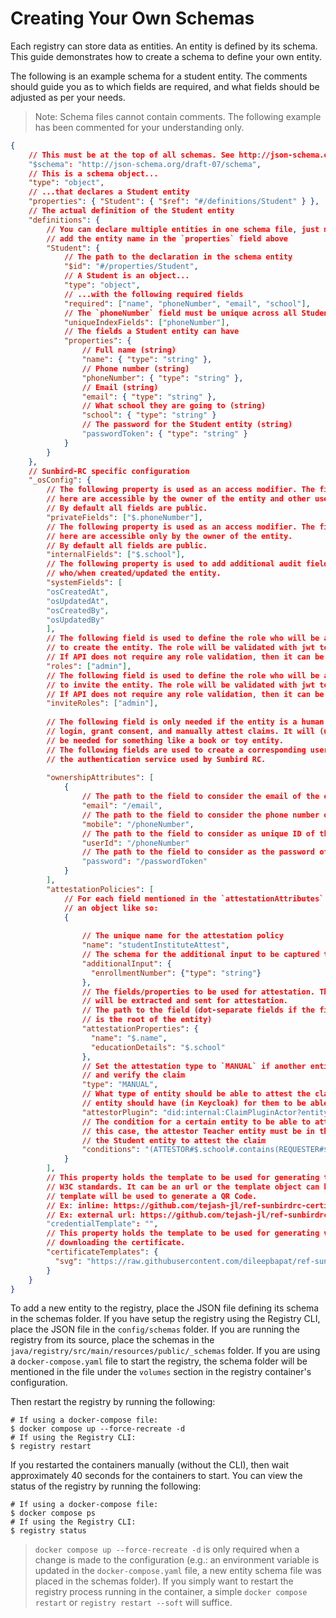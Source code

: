 # Creating Your Own Schemas

Each registry can store data as entities. An entity is defined by its schema. This guide demonstrates how to create a schema to define your own entity.

The following is an example schema for a student entity. The comments should guide you as to which fields are required, and what fields should be adjusted as per your needs.

> Note: Schema files cannot contain comments. The following example has been commented for your understanding only.

```json
{
	// This must be at the top of all schemas. See http://json-schema.org/understanding-json-schema/reference/schema.html#schema
	"$schema": "http://json-schema.org/draft-07/schema",
	// This is a schema object...
	"type": "object",
	// ...that declares a Student entity
	"properties": { "Student": { "$ref": "#/definitions/Student" } },
	// The actual definition of the Student entity
	"definitions": {
		// You can declare multiple entities in one schema file, just make sure you
		// add the entity name in the `properties` field above
		"Student": {
			// The path to the declaration in the schema entity
			"$id": "#/properties/Student",
			// A Student is an object...
			"type": "object",
			// ...with the following required fields
			"required": ["name", "phoneNumber", "email", "school"],
			// The `phoneNumber` field must be unique across all Student entities
			"uniqueIndexFields": ["phoneNumber"],
			// The fields a Student entity can have
			"properties": {
				// Full name (string)
				"name": { "type": "string" },
				// Phone number (string)
				"phoneNumber": { "type": "string" },
				// Email (string)
				"email": { "type": "string" },
				// What school they are going to (string)
				"school": { "type": "string" }
				// The password for the Student entity (string)
				"passwordToken": { "type": "string" }
			}
		}
	},
	// Sunbird-RC specific configuration
	"_osConfig": {
        // The following property is used as an access modifier. The fields mentioned 
        // here are accessible by the owner of the entity and other users via consent.  
        // By default all fields are public.
        "privateFields": ["$.phoneNumber"],
        // The following property is used as an access modifier. The fields mentioned 
        // here are accessible only by the owner of the entity.
        // By default all fields are public.
        "internalFields": ["$.school"],
        // The following property is used to add additional audit fields to entity, to know
        // who/when created/updated the entity. 
        "systemFields": [
        "osCreatedAt",
        "osUpdatedAt",
        "osCreatedBy",
        "osUpdatedBy"
        ],
        // The following field is used to define the role who will be allowed to use the POST /api/v1/<Schema> API
        // to create the entity. The role will be validated with jwt token passed with the API.
        // If API does not require any role validation, then it can be set to anonymous
        "roles": ["admin"],
        // The following field is used to define the role who will be allowed to use the POST /api/v1/<Schema>/invite API
        // to invite the entity. The role will be validated with jwt token passed with the API.
        // If API does not require any role validation, then it can be set to anonymous
        "inviteRoles": ["admin"],
      
        // The following field is only needed if the entity is a human that can
        // login, grant consent, and manually attest claims. It will (usually) not
        // be needed for something like a book or toy entity.
        // The following fields are used to create a corresponding user in Keycloak,
        // the authentication service used by Sunbird RC.
      
        "ownershipAttributes": [
            {
                // The path to the field to consider the email of the entity
                "email": "/email",
                // The path to the field to consider the phone number of the entity
                "mobile": "/phoneNumber",
                // The path to the field to consider as unique ID of the entity
                "userId": "/phoneNumber"
                // The path to the field to consider as the password of the entity
                "password": "/passwordToken"
            }
        ],
        "attestationPolicies": [
            // For each field mentioned in the `attestationAttributes` field, add
            // an object like so:
            {
              
                // The unique name for the attestation policy
                "name": "studentInstituteAttest",
                // The schema for the additional input to be captured that is not part of the schema/entity
                "additionalInput": {
                  "enrollmentNumber": {"type": "string"}
                },
                // The fields/properties to be used for attestation. The value of the below mentioned properties
                // will be extracted and sent for attestation.
                // The path to the field (dot-separate fields if the field is nested, $
                // is the root of the entity)
                "attestationProperties": {
                  "name": "$.name",
                  "educationDetails": "$.school"
                },
                // Set the attestation type to `MANUAL` if another entity needs to login
                // and verify the claim
                "type": "MANUAL",
                // What type of entity should be able to attest the claim OR the role an
                // entity should have (in Keycloak) for them to be able to attest the claim
                "attestorPlugin": "did:internal:ClaimPluginActor?entity=Teacher",
                // The condition for a certain entity to be able to attest the claim. In
                // this case, the attestor Teacher entity must be in the same school as
                // the Student entity to attest the claim
                "conditions": "(ATTESTOR#$.school#.contains(REQUESTER#$.school#))"
            }
        ],
        // This property holds the template to be used for generating the VC. It needs to be a template that follows
        // W3C standards. It can be an url or the template object can be defined inline. The signed data (VC) generated by this
        // template will be used to generate a QR Code.
        // Ex: inline: https://github.com/tejash-jl/ref-sunbirdrc-certificate/blob/main/schemas/TrainingCertificate.json#L52
        // Ex: external url: https://github.com/tejash-jl/ref-sunbirdrc-certificate/blob/main/schemas/SkillCertificate.json#L66
        "credentialTemplate": "",
        // This property holds the template to be used for generating visual certificate. The key can be used while 
        // downloading the certificate.
        "certificateTemplates": {
          "svg": "https://raw.githubusercontent.com/dileepbapat/ref-sunbirdrc-certificate/main/schemas/templates/TrainingCertificate.svg"
        }
    }
}
```

To add a new entity to the registry, place the JSON file defining its schema in the schemas folder. If you have setup the registry using the Registry CLI, place the JSON file in the `config/schemas` folder. If you are running the registry from its source, place the schemas in the `java/registry/src/main/resources/public/_schemas` folder. If you are using a `docker-compose.yaml` file to start the registry, the schema folder will be mentioned in the file under the `volumes` section in the registry container's configuration.

Then restart the registry by running the following:

```
# If using a docker-compose file:
$ docker compose up --force-recreate -d
# If using the Registry CLI:
$ registry restart
```

If you restarted the containers manually (without the CLI), then wait approximately 40 seconds for the containers to start. You can view the status of the registry by running the following:

```
# If using a docker-compose file:
$ docker compose ps
# If using the Registry CLI:
$ registry status
```

> `docker compose up --force-recreate -d` is only required when a change is made to the configuration (e.g.: an environment variable is updated in the `docker-compose.yaml` file, a new entity schema file was placed in the schemas folder). If you simply want to restart the registry process running in the container, a simple `docker compose restart` or `registry restart --soft` will suffice.
